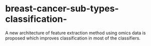 # breast-cancer-sub-types-classification-
A new architecture of feature extraction method using omics data is proposed which improves classification in most of the classifiers.

